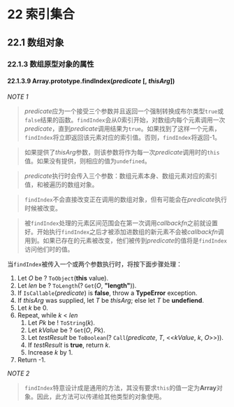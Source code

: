 # 22 索引集合

## 22.1 数组对象

### 22.1.3 数组原型对象的属性

#### 22.1.3.9 Array.prototype.findIndex(*predicate* [, *thisArg*])

*NOTE 1*
> *predicate*应为一个接受三个参数并且返回一个强制转换成布尔类型`true`或`false`结果的函数。`findIndex`会从0索引开始，对数组内每个元素调用一次*predicate*，直到*predicate*调用结果为`true`。如果找到了这样一个元素，`findIndex`将立即返回该元素对应的索引值。否则，`findIndex`将返回-1。

> 如果提供了*thisArg*参数，则该参数将作为每一次*predicate*调用时的`this`值。如果没有提供，则相应的值为`undefined`。

> *predicate*执行时会传入三个参数：数组元素本身、数组元素对应的索引值，和被遍历的数组对象。

> `findIndex`不会直接改变正在调用的数组对象，但有可能会在*predicate*执行时候被改变。

> 被`findIndex`处理的元素区间范围会在第一次调用*callbackfn*之前就设置好。开始执行`findIndex`之后才被添加进数组的新元素不会被*callbackfn*调用到。如果已存在的元素被改变，他们被传到*predicate*的值将是`findIndex`访问他们时的值。

当`findIndex`被传入一个或两个参数执行时，将按下面步骤处理：

1. Let *O* be ? `ToObject`(**this** value).
2. Let *len* be ? `ToLength`(? `Get`(*O*, **"length"**)).
3. If `IsCallable`(*predicate*) is **false**, throw a **TypeError** exception.
4. If *thisArg* was supplied, let *T* be *thisArg*; else let *T* be **undefiend**.
5. Let *k* be 0.
6. Repeat, while *k* < *len*
    1. Let *Pk* be ! `ToString`(*k*).
    2. Let *kValue* be ? `Get`(*O*, *Pk*).
    3. Let *testResult* be `ToBoolean`(? `Call`(*predicate*, *T*, <<*kValue*, *k*, *O*>>)).
    4. If *testResult* is **true**, return *k*.
    5. Increase *k* by 1.
7. Return -1.

*NOTE 2*
> `findIndex`特意设计成是通用的方法，其没有要求`this`的值一定为**Array**对象。因此，此方法可以传递给其他类型的对象使用。
